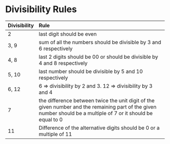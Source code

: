 # Divisibility Rules

|Divisibility|Rule|
| :--- | :--- |
| 2 |last digit should be even|
| 3, 9 | sum of all the numbers should be divisible by 3 and 6 respectively|
| 4, 8 | last 2 digits should be 00 or should be divisible by 4 and 8 respectively|
| 5, 10 | last number should be divisible by 5 and 10 respectively|
| 6, 12 | 6 => divisibility by 2 and 3. 12 => divisibility by 3 and 4|
| 7 |the difference between twice the unit digit of the given number and the remaining part of the given number should be a multiple of 7 or it should be equal to 0|
| 11 |Difference of the alternative digits should be 0 or a multiple of 11|
